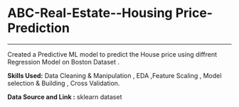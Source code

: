 # ABC-Real-Estate--Housing Price-Prediction

-----------------------------------------------------------------------------------------------------------------------------------------------------------------------------------

Created a Predictive ML model to predict the House price using diffrent Regression Model on  Boston Dataset .

**Skills Used:** Data Cleaning & Manipulation , EDA ,Feature Scaling , Model selection & Building , Cross Validation. 

**Data Source and Link :** sklearn dataset
